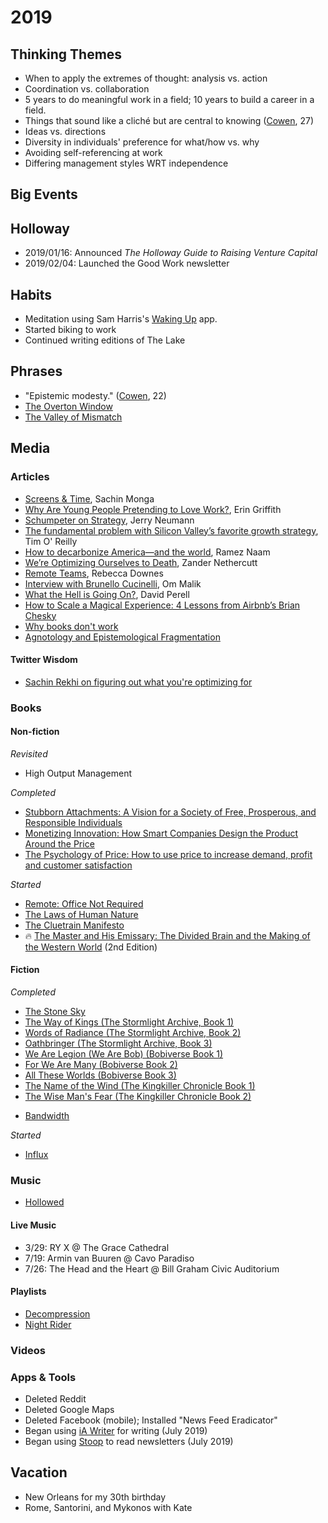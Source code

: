 # 2019

## Thinking Themes
* When to apply the extremes of thought: analysis vs. action
* Coordination vs. collaboration
* 5 years to do meaningful work in a field; 10 years to build a career in a field.
* Things that sound like a cliché but are central to knowing ([Cowen](https://www.amazon.com/Stubborn-Attachments-Prosperous-Responsible-Individuals/dp/1732265135), 27)
* Ideas vs. directions
* Diversity in individuals' preference for what/how vs. why
* Avoiding self-referencing at work
* Differing management styles WRT independence 

## Big Events

## Holloway
* 2019/01/16: Announced *The Holloway Guide to Raising Venture Capital*
* 2019/02/04: Launched the Good Work newsletter


## Habits
* Meditation using Sam Harris's [Waking Up](https://itunes.apple.com/us/app/waking-up-with-sam-harris/id1307736395) app.
* Started biking to work
* Continued writing editions of The Lake

## Phrases
* "Epistemic modesty." ([Cowen](https://www.amazon.com/Stubborn-Attachments-Prosperous-Responsible-Individuals/dp/1732265135), 22)
* [The Overton Window](https://en.wikipedia.org/wiki/Overton_window)
* [The Valley of Mismatch](https://florentcrivello.com/index.php/2019/04/29/software-the-tough-tomato-principle-and-the-great-weirdening-of-the-world/)

## Media

### Articles
* [Screens & Time](http://sachinmonga.com/post/screens-time), Sachin Monga
* [Why Are Young People Pretending to Love Work?](https://www.nytimes.com/2019/01/26/business/against-hustle-culture-rise-and-grind-tgim.html), Erin Griffith
* [Schumpeter on Strategy](http://reactionwheel.net/2019/01/schumpeter-on-strategy.html), Jerry Neumann
* [The fundamental problem with Silicon Valley’s favorite growth strategy](https://qz.com/1540608/the-problem-with-silicon-valleys-obsession-with-blitzscaling-growth/), Tim O' Reilly
* [How to decarbonize America—and the world](https://techcrunch.com/2019/02/15/how-to-decarbonize-america-and-the-world/), Ramez Naam
* [We’re Optimizing Ourselves to Death](https://medium.com/s/buy-yourself/were-optimizing-ourselves-to-death-d41a3e7cc25a), Zander Nethercutt
* [Remote Teams](https://medium.com/@beccadownes/remote-teams-45038339ac68), Rebecca Downes
* [Interview with Brunello Cucinelli](https://pi.co/brunello-cucinelli-2/), Om Malik
* [What the Hell is Going On?](https://www.perell.com/blog/what-the-hell-is-going-on), David Perell
* [How to Scale a Magical Experience: 4 Lessons from Airbnb’s Brian Chesky](https://medium.com/@reidhoffman/how-to-scale-a-magical-experience-4-lessons-from-airbnbs-brian-chesky-eca0a182f3e3)
* [Why books don't work](https://andymatuschak.org/books/)
* [Agnotology and Epistemological Fragmentation](https://points.datasociety.net/agnotology-and-epistemological-fragmentation-56aa3c509c6b)

#### Twitter Wisdom
* [Sachin Rekhi on figuring out what you're optimizing for](https://twitter.com/sachinrekhi/status/1099432766242865152)

### Books

#### Non-fiction

*Revisited*
- High Output Management

*Completed*
* [Stubborn Attachments: A Vision for a Society of Free, Prosperous, and Responsible Individuals](https://www.amazon.com/Stubborn-Attachments-Prosperous-Responsible-Individuals/dp/1732265135)
* [Monetizing Innovation: How Smart Companies Design the Product Around the Price](https://www.amazon.com/Monetizing-Innovation-Companies-Design-Product/dp/1536631078)
* [The Psychology of Price: How to use price to increase demand, profit and customer satisfaction](https://www.amazon.com/Psychology-Price-increase-customer-satisfaction-ebook/dp/B00AFT2DO2)

*Started*
* [Remote: Office Not Required](https://www.amazon.com/Remote-Office-Required-Jason-Fried/dp/0804137501)
* [The Laws of Human Nature](https://www.amazon.com/gp/product/0525428143)
* [The Cluetrain Manifesto](https://www.amazon.com/gp/product/0465018653)
* 🔥 [The Master and His Emissary: The Divided Brain and the Making of the Western World](https://www.amazon.com/Master-His-Emissary-Divided-Western/dp/0300245920/) (2nd Edition)

#### Fiction

*Completed*
* [The Stone Sky](https://www.amazon.com/Stone-Sky-Broken-Earth/dp/0316229245/)
* [The Way of Kings (The Stormlight Archive, Book 1)](https://www.amazon.com/gp/product/B003P2WO5E/)
* [Words of Radiance (The Stormlight Archive, Book 2)](https://www.amazon.com/gp/product/B00DA6YEKS/)
* [Oathbringer (The Stormlight Archive, Book 3)](https://www.amazon.com/gp/product/B01NAWAH85/)
* [We Are Legion (We Are Bob) (Bobiverse Book 1)](https://www.amazon.com/Are-Legion-Bob-Bobiverse-Book-ebook/dp/B01LWAESYQ/)
* [For We Are Many (Bobiverse Book 2)](https://www.amazon.com/We-Are-Many-Bobiverse-Book-ebook/dp/B01MZI77C0/)
* [All These Worlds (Bobiverse Book 3)](https://www.amazon.com/gp/product/B0736185ZL)
* [The Name of the Wind (The Kingkiller Chronicle Book 1)](https://www.amazon.com/gp/product/B0010SKUYM)
* [The Wise Man's Fear (The Kingkiller Chronicle Book 2)](https://www.amazon.com/Wise-Mans-Fear-Kingkiller-Chronicle/dp/0756407915)
- [Bandwidth](https://www.amazon.com/Bandwidth-Analog-Novel-Eliot-Peper/dp/1503954420)

*Started*
- [Influx](https://www.amazon.com/Influx-Daniel-Suarez/dp/0525953183)

### Music
* [Hollowed](https://open.spotify.com/album/0wsiMKyFaOFuLXUybNwCXE?si=MrPsozeGQ7iTloUM342-Ug)

#### Live Music
- 3/29: RY X @ The Grace Cathedral
- 7/19: Armin van Buuren @ Cavo Paradiso
- 7/26: The Head and the Heart @ Bill Graham Civic Auditorium

#### Playlists
- [Decompression](https://open.spotify.com/playlist/2jMR7IxJnt5OxmgP7n9Q9G?si=G2XRe847T9Cr0i7hvs05Qg)
- [Night Rider](https://open.spotify.com/playlist/37i9dQZF1DX6GJXiuZRisr?si=elbJU_mlRXy2JLtOCg4H6g)

### Videos


### Apps & Tools
* Deleted Reddit
* Deleted Google Maps
* Deleted Facebook (mobile); Installed "News Feed Eradicator"
* Began using [iA Writer](https://ia.net/writer) for writing (July 2019)
* Began using [Stoop](https://stoopinbox.com/) to read newsletters (July 2019)

## Vacation
- New Orleans for my 30th birthday
- Rome, Santorini, and Mykonos with Kate
